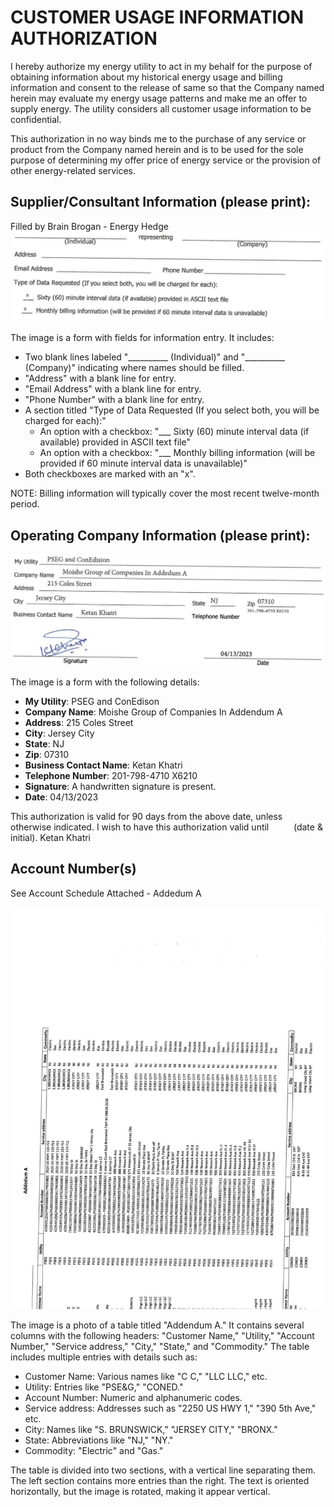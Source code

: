 # CUSTOMER USAGE INFORMATION AUTHORIZATION 

I hereby authorize my energy utility to act in my behalf for the purpose of obtaining information about my historical energy usage and billing information and consent to the release of same so that the Company named herein may evaluate my energy usage patterns and make me an offer to supply energy. The utility considers all customer usage information to be confidential.

This authorization in no way binds me to the purchase of any service or product from the Company named herein and is to be used for the sole purpose of determining my offer price of energy service or the provision of other energy-related services.

## Supplier/Consultant Information (please print):

Filled by Brain Brogan - Energy Hedge
![](images/img-0.jpeg)

The image is a form with fields for information entry. It includes:

- Two blank lines labeled "__________ (Individual)" and "__________ (Company)" indicating where names should be filled.
- "Address" with a blank line for entry.
- "Email Address" with a blank line for entry.
- "Phone Number" with a blank line for entry.
- A section titled "Type of Data Requested (If you select both, you will be charged for each):"
  - An option with a checkbox: "___ Sixty (60) minute interval data (if available) provided in ASCII text file"
  - An option with a checkbox: "___ Monthly billing information (will be provided if 60 minute interval data is unavailable)"
- Both checkboxes are marked with an "x".

NOTE: Billing information will typically cover the most recent twelve-month period.

## Operating Company Information (please print):

![](images/img-1.jpeg)

The image is a form with the following details:

- **My Utility**: PSEG and ConEdison
- **Company Name**: Moishe Group of Companies In Addendum A
- **Address**: 215 Coles Street
- **City**: Jersey City
- **State**: NJ
- **Zip**: 07310
- **Business Contact Name**: Ketan Khatri
- **Telephone Number**: 201-798-4710 X6210
- **Signature**: A handwritten signature is present.
- **Date**: 04/13/2023

This authorization is valid for 90 days from the above date, unless otherwise indicated. I wish to have this authorization valid until $\qquad$ (date \& initial). Ketan Khatri

## Account Number(s)

See Account Schedule Attached - Addedum A

![](images/img-2.jpeg)

The image is a photo of a table titled "Addendum A." It contains several columns with the following headers: "Customer Name," "Utility," "Account Number," "Service address," "City," "State," and "Commodity." The table includes multiple entries with details such as:

- Customer Name: Various names like "C C," "LLC LLC," etc.
- Utility: Entries like "PSE&G," "CONED."
- Account Number: Numeric and alphanumeric codes.
- Service address: Addresses such as "2250 US HWY 1," "390 5th Ave," etc.
- City: Names like "S. BRUNSWICK," "JERSEY CITY," "BRONX."
- State: Abbreviations like "NJ," "NY."
- Commodity: "Electric" and "Gas."

The table is divided into two sections, with a vertical line separating them. The left section contains more entries than the right. The text is oriented horizontally, but the image is rotated, making it appear vertical.

